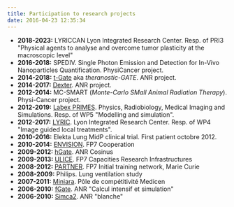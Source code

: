 ```yaml
---
title: Participation to research projects
date: 2016-04-23 12:35:34
---
```


- **2018-2023:** LYRICCAN Lyon Integrated Research Center. Resp. of PRI3 "Physical agents to analyse and overcome tumor plasticity at the macroscopic level"
- **2016-2018:** SPEDIV. Single Photon Emission and Detection for In-Vivo Nanoparticles Quantification. PhysiCancer project.
- **2014-2018:** [t-Gate](http://tgate.univ-brest.fr) aka *theranostic-GATE*. ANR project.
- **2014-2017:** [Dexter](http://www.agence-nationale-recherche.fr/?Project=ANR-13-IS03-0002). ANR project.
- **2012-2014:** MC-SMART (*Monte-Carlo SMall Animal Radiation Therapy*). Physi-Cancer project.
- **2012-2019:** [Labex PRIMES](http://primes.universite-lyon.fr). Physics, Radiobiology, Medical Imaging and Simulations. Resp. of WP5 "Modelling and simulation".
- **2012-2017:** [LYRIC](http://www.cancer-lyric.com/en). Lyon Integrated Research Center. Resp. of WP4 "Image guided local treatments".
- **2010-2016:** Elekta Lung MidP clinical trial. First patient octobre 2012.
- **2010-2014:** [ENVISION](http://envision.web.cern.ch/ENVISION/). FP7 Cooperation
- **2009-2012:** [hGate](http://hgate.opengatecollaboration.org/). ANR Cosinus
- **2009-2013:** [ULICE](http://www.cern.ch/ULICE). FP7 Capacities Research Infrastructures
- **2008-2012:** [PARTNER](http://www.cern.ch/PARTNER). FP7 Initial training network, Marie Curie
- **2008-2009:** Philips. Lung ventilation study
- **2007-2011:** [Miniara](http://www.dosisoft.com/dosisoft-imagerie/projets-partenariats/miniara.htm). Pôle de compétitivité Medicen
- **2006-2010:** [fGate](). ANR "Calcul intensif et simulation"
- **2006-2010:** [Simca2](). ANR "blanche"
